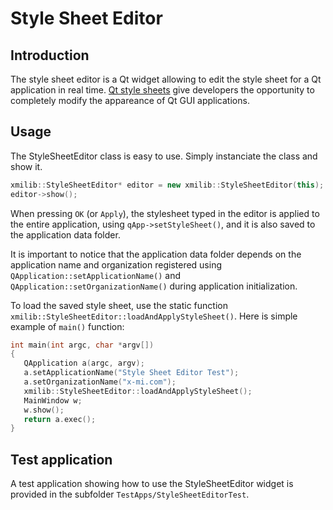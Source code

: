 # Style Sheet Editor

## Introduction
The style sheet editor is a Qt widget allowing to edit the style sheet for a Qt application in real time. [Qt style sheets](http://doc.qt.io/qt-5/stylesheet.html) give developers the opportunity to completely modify the appareance of Qt GUI applications.

## Usage
The StyleSheetEditor class is easy to use. Simply instanciate the class and show it. 

~~~~cpp
xmilib::StyleSheetEditor* editor = new xmilib::StyleSheetEditor(this);
editor->show();
~~~~

When pressing ``OK`` (or ``Apply``), the stylesheet typed in the editor is applied to the entire application, using ``qApp->setStyleSheet()``, and it is also saved to the application data folder.

It is important to notice that the application data folder depends on the application name and organization registered using ``QApplication::setApplicationName()`` and ``QApplication::setOrganizationName()`` during application initialization. 

To load the saved style sheet, use the static function ````xmilib::StyleSheetEditor::loadAndApplyStyleSheet()````. Here is simple example of ````main()```` function:

~~~~cpp
int main(int argc, char *argv[])
{
   QApplication a(argc, argv);
   a.setApplicationName("Style Sheet Editor Test");
   a.setOrganizationName("x-mi.com");
   xmilib::StyleSheetEditor::loadAndApplyStyleSheet();
   MainWindow w;
   w.show();
   return a.exec();
}
~~~~

## Test application
A test application showing how to use the StyleSheetEditor widget is provided in the subfolder ``TestApps/StyleSheetEditorTest``.

